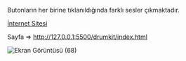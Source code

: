 Butonların her birine tıklanıldığında farklı sesler çıkmaktadır.

[İnternet Sitesi](https://github-cgezginci.github.io/Hafta-19)

Sayfa => http://127.0.0.1:5500/drumkit/index.html 

![Ekran Görüntüsü (68)](https://github.com/cgezginci/Hafta-19/assets/143842154/a7417156-311e-428d-8f28-aa9cb8546191)
